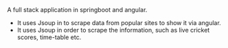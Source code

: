 A full stack application in springboot and angular.
- It uses Jsoup in to scrape data from popular sites to show it via angular.
- It uses Jsoup in order to scrape the information, such as live cricket scores, time-table etc.
